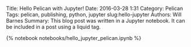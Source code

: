 Title: Hello Pelican with Jupyter!
Date: 2016-03-28 1:31
Category: Pelican
Tags: pelican, publishing, python, jupyter
slug:hello-jupyter
Authors: Will Barnes
Summary: This blog post was written in a Jupyter notebook. It can be included in a post using a liquid tag.

{% notebook notebooks/hello_jupyter_pelican.ipynb %}

